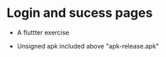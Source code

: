 # Login and sucess pages

- A fluttter exercise 

- Unsigned apk included above
  "apk-release.apk"

